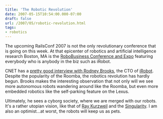 ```yaml
---
title: 'The Robotic Revolution'
date: 2007-05-15T10:54:00.000-07:00
draft: false
url: /2007/05/robotic-revolution.html
tags: 
- robotics
---
```


The upcoming RailsConf 2007 is not the only revolutionary conference that is going on this week. At that epicenter of robotics and artificial intelligence research Boston, MA is the [RoboBusiness Conference and Expo](http://www.roboevent.com/) featuring everybody who is anybody in the biz such as iRobot.  
  
CNET has a [pretty good interview with Rodney Brooks](http://news.com.com/Sizing+up+the+coming+robotics+revolution/2008-11394_3-6183596.html?tag=st.txt.caro), the CTO of [iRobot](http://www.irobot.com/). Despite the popularity of the Roomba, the robotics revolution has hardly begun. Brooks makes the interesting observation that not only will we see more autonomous robots wandering around like the Roomba, but even more embedded robotics like the self-parking feature on the Lexus.  
  
Ultimately, he sees a cyborg society, where we are merged with our robots. It's a rather utopian vision, like that of [Ray Kurzweil](http://en.wikipedia.org/wiki/Ray_Kurzweil) and the [Singularity](http://singularity.com/). I am also an optimist...at worst, the robots will keep us as pets.